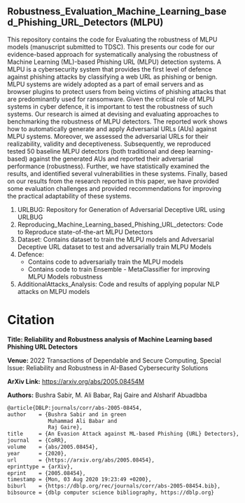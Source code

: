 ## Robustness_Evaluation_Machine_Learning_based_Phishing_URL_Detectors (MLPU)

This repository contains the code for Evaluating the robustness of MLPU models (manuscript submitted to TDSC). This presents our code for our evidence-based approach for systematically analysing the robustness of Machine Learning (ML)-based Phishing URL (MLPU) detection systems. A MLPU is a cybersecurity system that provides the first level of defence against phishing attacks by classifying a web URL as phishing or benign. MLPU systems are widely adopted as a part of email servers and as browser plugins to protect users from being victims of phishing attacks that are predominantly used for ransomware. 
Given the critical role of MLPU systems in cyber defence, it is important to test the robustness of such systems. Our research is aimed at devising and evaluating approaches to benchmarking the robustness of MLPU detectors. The reported work shows how to automatically generate and apply Adversarial URLs (AUs) against MLPU systems. Moreover, we assessed the adversarial URLs for their realizability, validity and deceptiveness. Subsequently, we reproduced tested 50 baseline MLPU detectors (both traditional and deep learning-based) against the generated AUs and reported their adversarial performance (robustness). Further, we have statistically examined the results, and identified several vulnerabilities in these systems. Finally, based on our results from the research reported in this paper, we have provided some evaluation challenges and provided recommendations for improving the practical adaptability of these systems.

<ol>
  <li>URLBUG: Repository for Generation of Adversarial Deceptive URL using URLBUG </li>
  <li>Reproducing_Machine_Learning_based_Phishing_URL_detectors: Code to Reproduce state-of-the-art MLPU Detectors </li>
  <li>Dataset: Contains dataset to train the MLPU models and Adversarial Deceptive URL dataset to test and adversarially train MLPU Models</li>
  <li> Defence:
     <ul>
       <li> Contains code to adversarially train the MLPU models</li>
       <li> Contains code to train Ensemble - MetaClassifier for improving MLPU Models robustness </li>
  </ul>
  </li>
  <li>AdditionalAttacks_Analysis: Code and results of applying popular NLP attacks on MLPU models</li>
</ol>



<h1> Citation </h1>
<b> Title: Reliability and Robustness analysis of Machine Learning based Phishing URL Detectors</b>

<b> Venue: </b> 2022 Transactions of Dependable and Secure Computing, Special Issue: Reliability and Robustness in AI-Based Cybersecurity Solutions 

<b>ArXiv Link:</b> https://arxiv.org/abs/2005.08454M

<b>Authors:</b>  Bushra Sabir, M. Ali Babar, Raj Gaire and Alsharif Abuadbba 

<p align="justify><b>Abstract</b>: ML-based Phishing URL (MLPU) detectors serve as the first level of defence to protect users and organisations from being victims of phishing attacks. Lately, few studies have launched successful adversarial attacks against specific MLPU detectors raising questions about their practical reliability and usage. Nevertheless, the robustness of these systems has not been extensively investigated. Therefore, the security vulnerabilities of these systems, in general, remain primarily unknown which calls for testing the robustness of these systems. In this article, we have proposed a methodology to investigate the reliability and robustness of 50 representative state-of-the-art MLPU models. Firstly, we have proposed a cost-effective Adversarial URL generator URLBUG that created an Adversarial URL dataset. Subsequently, we reproduced 50 MLPU (traditional ML and Deep learning) systems and recorded their baseline performance. Lastly, we tested the considered MLPU systems on Adversarial Dataset and analyzed their robustness and reliability using box plots and heat maps. Our results showed that the generated adversarial URLs have valid syntax and can be registered at a median annual price of $11.99. Out of 13\% of the already registered adversarial URLs, 63.94\% were used for malicious purposes. Moreover, the considered MLPU models Matthew Correlation Coefficient (MCC) dropped from a median 0.92 to 0.02 when tested against Advdata, indicating that the baseline MLPU models are unreliable in their current form. Further, our findings identified several security vulnerabilities of these systems and provided future directions for researchers to design dependable and secure MLPU systems.</p>
        
 
<hr>
<b> If you use URLBUG for your research, please cite </b>
         
          
  ```diff
  @article{DBLP:journals/corr/abs-2005-08454, 
  author    = {Bushra Sabir and in green
               Muhammad Ali Babar and
               Raj Gaire},
  title     = {An Evasion Attack against ML-based Phishing {URL} Detectors},
  journal   = {CoRR},
  volume    = {abs/2005.08454},
  year      = {2020},
  url       = {https://arxiv.org/abs/2005.08454},
  eprinttype = {arXiv},
  eprint    = {2005.08454},
  timestamp = {Mon, 03 Aug 2020 19:23:49 +0200},
  biburl    = {https://dblp.org/rec/journals/corr/abs-2005-08454.bib},
  bibsource = {dblp computer science bibliography, https://dblp.org}

```
  
